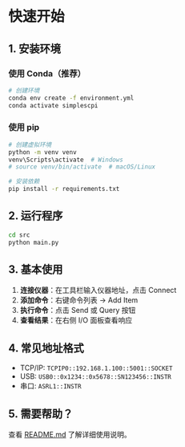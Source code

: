 # 快速开始

## 1. 安装环境

### 使用 Conda（推荐）
```bash
# 创建环境
conda env create -f environment.yml
conda activate simplescpi
```

### 使用 pip
```bash
# 创建虚拟环境
python -m venv venv
venv\Scripts\activate  # Windows
# source venv/bin/activate  # macOS/Linux

# 安装依赖
pip install -r requirements.txt
```

## 2. 运行程序

```bash
cd src
python main.py
```

## 3. 基本使用

1. **连接仪器**：在工具栏输入仪器地址，点击 Connect
2. **添加命令**：右键命令列表 → Add Item
3. **执行命令**：点击 Send 或 Query 按钮
4. **查看结果**：在右侧 I/O 面板查看响应

## 4. 常见地址格式

- TCP/IP: `TCPIP0::192.168.1.100::5001::SOCKET`
- USB: `USB0::0x1234::0x5678::SN123456::INSTR`
- 串口: `ASRL1::INSTR`

## 5. 需要帮助？

查看 [README.md](README.md) 了解详细使用说明。 